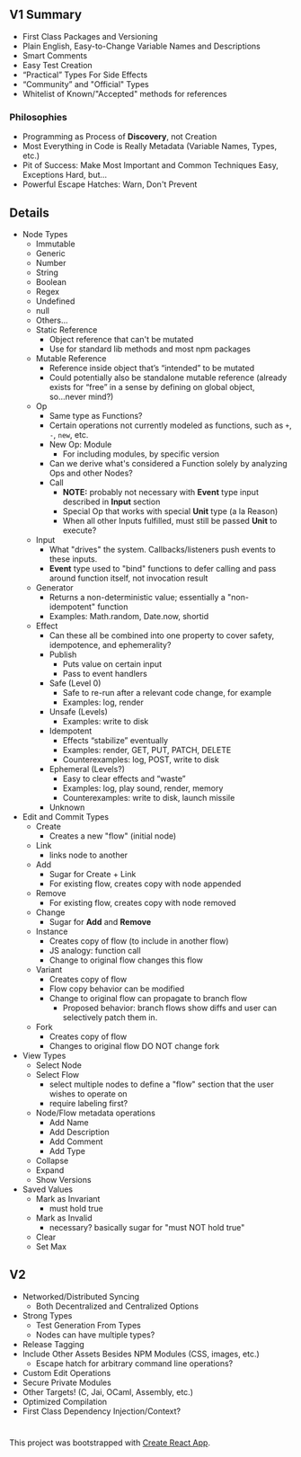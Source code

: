 ## V1 Summary

- First Class Packages and Versioning
- Plain English, Easy-to-Change Variable Names and Descriptions
- Smart Comments
- Easy Test Creation
- “Practical” Types For Side Effects
- “Community” and "Official" Types
- Whitelist of Known/"Accepted" methods for references

### Philosophies
- Programming as Process of **Discovery**, not Creation
- Most Everything in Code is Really Metadata (Variable Names, Types, etc.)
- Pit of Success: Make Most Important and Common Techniques Easy, Exceptions Hard, but...
- Powerful Escape Hatches: Warn, Don't Prevent

## Details

- Node Types
  - Immutable
  - Generic
  - Number
  - String
  - Boolean
  - Regex
  - Undefined
  - null
  - Others...
  - Static Reference
    - Object reference that can't be mutated
    - Use for standard lib methods and most npm packages
  - Mutable Reference
    - Reference inside object that’s “intended” to be mutated
    - Could potentially also be standalone mutable reference (already exists for “free” in a sense by defining on global object, so...never mind?)
  - Op
    - Same type as Functions?
    - Certain operations not currently modeled as functions, such as `+`, `-`, `new`, etc.
    - New Op: Module
      - For including modules, by specific version
    - Can we derive what's considered a Function solely by analyzing Ops and other Nodes?
    - Call
      - **NOTE:** probably not necessary with **Event** type input described in **Input** section
      - Special Op that works with special **Unit** type (a la Reason)
      - When all other Inputs fulfilled, must still be passed **Unit** to execute?
  - Input
    - What "drives" the system. Callbacks/listeners push events to these inputs.
    - **Event** type used to "bind" functions to defer calling and pass around function itself, not invocation result 
  - Generator
    - Returns a non-deterministic value; essentially a "non-idempotent" function
    - Examples: Math.random, Date.now, shortid
  - Effect
    - Can these all be combined into one property to cover safety, idempotence, and ephemerality?
    - Publish
      - Puts value on certain input
      - Pass to event handlers
    - Safe (Level 0)
      - Safe to re-run after a relevant code change, for example
      - Examples: log, render
    - Unsafe (Levels)
      - Examples: write to disk
    - Idempotent
      - Effects “stabilize” eventually
      - Examples: render, GET, PUT, PATCH, DELETE
      - Counterexamples: log, POST, write to disk
    - Ephemeral (Levels?)
      - Easy to clear effects and “waste”
      - Examples: log, play sound, render, memory
      - Counterexamples: write to disk, launch missile
    - Unknown
- Edit and Commit Types
  - Create
    - Creates a new "flow" (initial node)
  - Link
    - links node to another
  - Add
    - Sugar for Create + Link
    - For existing flow, creates copy with node appended
  - Remove
    - For existing flow, creates copy with node removed
  - Change
    - Sugar for **Add** and **Remove**
  - Instance
    - Creates copy of flow (to include in another flow)
    - JS analogy: function call
    - Change to original flow changes this flow
  - Variant
    - Creates copy of flow
    - Flow copy behavior can be modified
    - Change to original flow can propagate to branch flow
      - Proposed behavior: branch flows show diffs and user can selectively patch them in.
  - Fork
    - Creates copy of flow
    - Changes to original flow DO NOT change fork
- View Types
  - Select Node
  - Select Flow
    - select multiple nodes to define a "flow" section that the user wishes to operate on
    - require labeling first?
  - Node/Flow metadata operations
    - Add Name
    - Add Description
    - Add Comment
    - Add Type
  - Collapse
  - Expand
  - Show Versions
- Saved Values
  - Mark as Invariant
    - must hold true
  - Mark as Invalid
    - necessary? basically sugar for "must NOT hold true"
  - Clear
  - Set Max

## V2
- Networked/Distributed Syncing
  - Both Decentralized and Centralized Options
- Strong Types
  - Test Generation From Types
  - Nodes can have multiple types?
- Release Tagging
- Include Other Assets Besides NPM Modules (CSS, images, etc.)
  - Escape hatch for arbitrary command line operations?
- Custom Edit Operations
- Secure Private Modules
- Other Targets! (C, Jai, OCaml, Assembly, etc.)
- Optimized Compilation
- First Class Dependency Injection/Context?

#

This project was bootstrapped with [Create React App](https://github.com/facebookincubator/create-react-app).